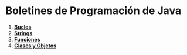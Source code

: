 # Boletines de Programación de Java

1. [**Bucles**](./1_BoletinBucles/README.md)
2. [**Strings**](./2_BoletinStrings/README.md)
3. [**Funciones**](./3_BoletinFunciones/README.md)
4. [**Clases y Objetos**](./4_BoletinClasesObjetos/README.md)
